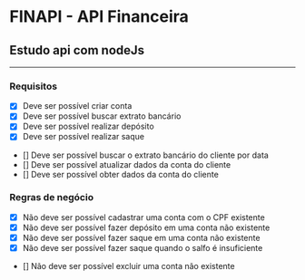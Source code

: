 # FINAPI - API Financeira

## Estudo api com nodeJs

---

### Requisitos 
- [x] Deve ser possível criar conta
- [x] Deve ser possível buscar extrato bancário
- [x] Deve ser possível realizar depósito
- [x] Deve ser possível realizar saque
- [] Deve ser possível buscar o extrato bancário do cliente por data
- [] Deve ser possível atualizar dados da conta do cliente
- [] Deve ser possível obter dados da conta do cliente 

### Regras de negócio 
- [x] Não deve ser possível cadastrar uma conta com o CPF existente 
- [x] Não deve ser possível fazer depósito em uma conta não existente
- [x] Não deve ser possível fazer saque em uma conta não existente 
- [x] Não deve ser possível fazer saque quando o salfo é insuficiente  
- [] Não deve ser possível excluir uma conta não existente 
